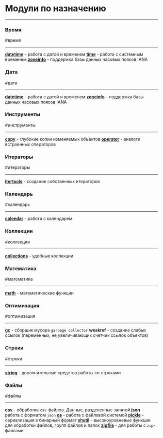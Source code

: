 # Модули по назначению
***

### Время 
#время
***
**[datetime](модули/datetime/_datetime%20-%20модуль.md)** - работа с датой и временем
**[time](модули/time/_time%20-%20модуль.md)** - работа с системным временем
**[zoneinfo](модули/zoneinfo/_zoneinfo%20-%20модуль.md)** - поддержка базы данных часовых поясов IANA


### Дата
#дата
***
**[datetime](модули/datetime/_datetime%20-%20модуль.md)** - работа с датой и временем
**[zoneinfo](модули/zoneinfo/_zoneinfo%20-%20модуль.md)** - поддержка базы данных часовых поясов IANA


### Инструменты
#инструменты
***
**[copy](модули/copy/_copy%20-%20модуль.md)** - глубокие копии изменяемых объектов
**[operator](модули/operator/_operator%20-%20модуль.md)** - аналоги встроенных операторов


### Итераторы
#итераторы
***
**[itertools](модули/itertools/_itertools%20-%20модуль.md)** - создание собственных итераторов


### Календарь
#календарь
***
**[calendar](модули/calendar/_calendar%20-%20модуль.md)** - работа с календарем


### Коллекции
#коллекции 
***
**[collections](модули/collections/_collections%20-%20модуль.md)** - удобные коллекции


### Математика
#математика 
***
**[math](модули/math/_math%20-%20модуль.md)** - математические функции


### Оптимизация
#оптимизация 
***
**[gc](модули/gc/_gc%20-%20модуль.md)** - сборщик мусора `garbage collector`
**weakref** - создание слабых ссылок (переменных, не увеличивающих счетчик ссылок объектов)

### Строки
#строки
***
**[string](модули/string/_string%20-%20модуль.md)** - дополнительные средства работы со строками

### Файлы
#файлы
***
**[csv](модули/csv/_csv%20-%20модуль.md)** - обработка `csv`-файлов. Данные, разделенные запятой
**[json](модули/json/_json%20-%20модуль.md)** - работа с форматом `json`
**[os](модули/os/_os%20-%20модуль.md)** - работа с файловой системой
**[pickle](модули/pickle/_pickle%20-%20модуль.md)** - сериализация в бинарный формат
**[shutil](модули/shutil/_shutil%20-%20модуль.md)** - высокоуровневые функции для обработки файлов, групп файлов и папок
**[zipfile](модули/zipfile/_zipfile%20-%20модуль.md)** - для работы с `zip`-файлами
